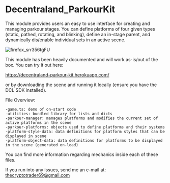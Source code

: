# Decentraland_ParkourKit

This module provides users an easy to use interface for creating and managing parkour stages. You can define platforms of four given types (static, pathed, rotating, and blinking), define an in-stage parent, and dynamically dis/enable individual sets in an active scene.

![firefox_srr356tgFU](https://user-images.githubusercontent.com/91359820/197311376-d3ce5d3c-7389-4ebb-b073-38a30e7d5ec2.png)

This module has been heavily documented and will work as-is/out of the box. You can try it out here:

https://decentraland-parkour-kit.herokuapp.com/

or by downloading the scene and running it locally (ensure you have the DCL SDK installed).

File Overview:

	-game.ts: demo of on-start code
	-utilities: bundled library for lists and dicts
	-parkour-manager: manages platforms and modifies the current set of active platforms in the scene
	-parkour-platforms: objects used to define platforms and their systems
	-platform-style-data: data definitions for platform styles that can be displayed in scene
	-platform-object-data: data definitions for platforms to be displayed in the scene (generated on-load)

You can find more information regarding mechanics inside each of these files.

If you run into any issues, send me an e-mail at: 
  thecryptotrader69@gmail.com
